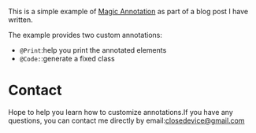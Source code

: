 This is a simple example of [Magic Annotation][1]  as part of a blog post I have written.


The example provides two custom annotations:

 - `@Print`:help you print the annotated elements
 - `@Code:`:generate a fixed class


Contact
=====
Hope to help you learn how to customize annotations.If you have any questions, you can contact me directly by email:closedevice@gmail.com



  [1]: http://blog.csdn.net/dd864140130/article/details/53875814